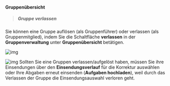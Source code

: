 #### Gruppenübersicht

> ##### Gruppe verlassen #####
Sie können eine Gruppe auflösen (als Gruppenführer) oder verlassen (als Gruppenmitglied), indem Sie die Schaltfläche **verlassen** in der **Gruppenverwaltung** unter **Gruppenübersicht** betätigen.

![img](G.png "Gruppe verlassen/auflösen")

![img](H.png "Gruppe wurde verlassen")
Sollten Sie eine Gruppen verlassen/aufgelöst haben, müssen Sie ihre Einsendungen über den **Einsendungsverlauf** für die Korrektur auswählen oder Ihre Abgaben erneut einsenden (**Aufgaben hochladen**), weil durch das Verlassen der Gruppe die Einsendungsauswahl verloren geht. 